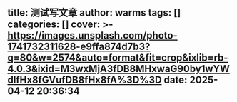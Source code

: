 title: 测试写文章
author: warms
tags: []
categories: []
cover: >-
  https://images.unsplash.com/photo-1741732311628-e9ffa874d7b3?q=80&w=2574&auto=format&fit=crop&ixlib=rb-4.0.3&ixid=M3wxMjA3fDB8MHxwaG90by1wYWdlfHx8fGVufDB8fHx8fA%3D%3D
date: 2025-04-12 20:36:34
---
